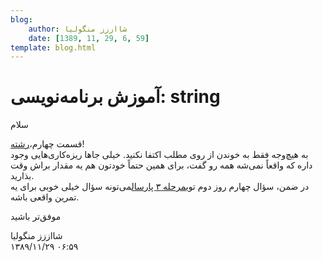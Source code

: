 ```yaml
---
blog:
    author: شااززز منگولیا
    date: [1389, 11, 29, 6, 59]
template: blog.html
---
```

# آموزش برنامه‌نویسی: string

<div class="cnt">
سلام<p></p>
<p>قسمت چهارم،<a href="http://s1.picofile.com/file/6359910460/string.pdf.html">رشته</a>!<br/>به هیچ‌وجه فقط به خوندن از روی مطلب اکتفا نکنید. خیلی جاها ریزه‌کاری‌هایی وجود داره که واقعاً نمی‌شه همه رو گفت، برای همین حتماً خودتون هم یه مقدار براش وقت بذارید.<br/>در ضمن، سؤال چهارم روز دوم توی<a href="http://shaazzz.blogfa.com/post-81.aspx">مرحله ۳ پارسال</a>می‌تونه سؤال خیلی خوبی برای یه تمرین واقعی باشه.</p>
<p>موفق‌تر باشید</p>
</div>

<div class="blog-info">
    <div class="blog-author">شااززز منگولیا</div>
    <div class="blog-date">۱۳۸۹/۱۱/۲۹ ۰۶:۵۹</div>
</div>

